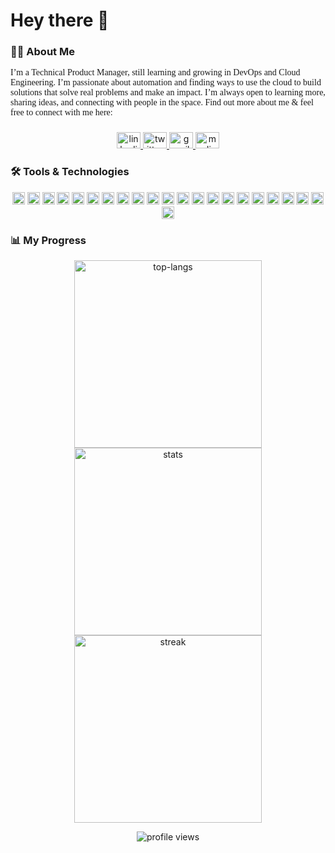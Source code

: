<h1 align="left">Hey there 👋</h1>

###

<h3 align="left">👩‍💻 About Me</h3>

<p align="left" style="font-family: Georgia, serif;">I’m a Technical Product Manager, still learning and growing in DevOps and Cloud Engineering. I’m passionate about automation and finding ways to use the cloud to build solutions that solve real problems and make an impact. I’m always open to learning more, sharing ideas, and connecting with people in the space. Find out more about me & feel free to connect with me here:</p>

###

<div align="center">
  <a href="https://www.linkedin.com/in/purityudeh/" target="_blank">
    <img src="https://raw.githubusercontent.com/maurodesouza/profile-readme-generator/master/src/assets/icons/social/linkedin/default.svg" width="38" height="26" alt="linkedin logo" />
  </a>
  <a href="https://x.com/Sudogirl" target="_blank">
    <img src="https://raw.githubusercontent.com/maurodesouza/profile-readme-generator/master/src/assets/icons/social/twitter/default.svg" width="38" height="26" alt="twitter logo" />
  </a>
  <a href="mailto:udeheberepurity@gmail.com" target="_blank">
    <img src="https://raw.githubusercontent.com/maurodesouza/profile-readme-generator/master/src/assets/icons/social/gmail/default.svg" width="38" height="26" alt="gmail logo" />
  </a>
  <a href="https://medium.com/@Theonlypurity" target="_blank">
    <img src="https://raw.githubusercontent.com/maurodesouza/profile-readme-generator/master/src/assets/icons/social/medium/default.svg" width="38" height="26" alt="medium logo" />
  </a>
</div>

###

<h3 align="left">🛠 Tools & Technologies</h3>

<div align="center">
  <img src="https://img.shields.io/badge/Go-00ADD8?logo=go&logoColor=white&style=for-the-badge" height="20"/>
  <img src="https://img.shields.io/badge/AWS-232F3E?logo=amazonaws&logoColor=white&style=for-the-badge" height="20"/>
  <img src="https://img.shields.io/badge/Kubernetes-326CE5?logo=kubernetes&logoColor=white&style=for-the-badge" height="20"/>
  <img src="https://img.shields.io/badge/Docker-2496ED?logo=docker&logoColor=white&style=for-the-badge" height="20"/>
  <img src="https://img.shields.io/badge/Ansible-EE0000?logo=ansible&logoColor=white&style=for-the-badge" height="20"/>
  <img src="https://img.shields.io/badge/Azure-0078D4?logo=microsoftazure&logoColor=white&style=for-the-badge" height="20"/>
  <img src="https://img.shields.io/badge/Vagrant-1868F2?logo=vagrant&logoColor=white&style=for-the-badge" height="20"/>
  <img src="https://img.shields.io/badge/Ubuntu-E95420?logo=ubuntu&logoColor=white&style=for-the-badge" height="20"/>
  <img src="https://img.shields.io/badge/Trello-0052CC?logo=trello&logoColor=white&style=for-the-badge" height="20"/>
  <img src="https://img.shields.io/badge/Terraform-7B42BC?logo=terraform&logoColor=white&style=for-the-badge" height="20"/>
  <img src="https://img.shields.io/badge/SQLite-003B57?logo=sqlite&logoColor=white&style=for-the-badge" height="20"/>
  <img src="https://img.shields.io/badge/Selenium-43B02A?logo=selenium&logoColor=black&style=for-the-badge" height="20"/>
  <img src="https://img.shields.io/badge/Python-3776AB?logo=python&logoColor=white&style=for-the-badge" height="20"/>
  <img src="https://img.shields.io/badge/Prometheus-E6522C?logo=prometheus&logoColor=white&style=for-the-badge" height="20"/>
  <img src="https://img.shields.io/badge/Node.js-339933?logo=nodedotjs&logoColor=white&style=for-the-badge" height="20"/>
  <img src="https://img.shields.io/badge/Nginx-009639?logo=nginx&logoColor=white&style=for-the-badge" height="20"/>
  <img src="https://img.shields.io/badge/MongoDB-47A248?logo=mongodb&logoColor=white&style=for-the-badge" height="20"/>
  <img src="https://img.shields.io/badge/Linux-FCC624?logo=linux&logoColor=black&style=for-the-badge" height="20"/>
  <img src="https://img.shields.io/badge/Jira-0052CC?logo=jira&logoColor=white&style=for-the-badge" height="20"/>
  <img src="https://img.shields.io/badge/Jenkins-D24939?logo=jenkins&logoColor=white&style=for-the-badge" height="20"/>
  <img src="https://img.shields.io/badge/GCP-4285F4?logo=googlecloud&logoColor=white&style=for-the-badge" height="20"/>
  <img src="https://img.shields.io/badge/Confluence-172B4D?logo=confluence&logoColor=white&style=for-the-badge" height="20"/>
</div>

###

<h3 align="left">📊 My Progress</h3>

<p align="center">
  <img src="https://github-readme-stats.vercel.app/api/top-langs?username=purityebere&show_icons=true&locale=en&layout=compact" alt="top-langs" width="300"/>
  <img src="https://github-readme-stats.vercel.app/api?username=purityebere&show_icons=true&locale=en" alt="stats" width="300"/>
  <img src="https://github-readme-streak-stats.herokuapp.com/?user=purityebere&" alt="streak" width="300"/>
</p>

<p align="center">
  <img src="https://komarev.com/ghpvc/?username=purityebere&label=Profile%20views&color=0e75b6&style=flat" alt="profile views" />
</p>
